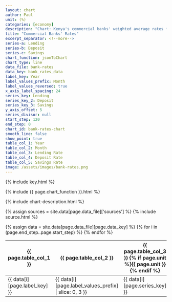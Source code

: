```yaml
---
layout: chart
author: Paul
unit: (%)
categories: [economy]
description: "Chart: Kenya's commercial banks' weighted average rates from November 2008 to November 2018."
title: "Commercial Banks' Rates"
excerpt_separator: <!--more-->
series-a: Lending
series-b: Deposit
series-c: Savings
chart_function: jsonToChart
chart_type: line
data_file: bank-rates
data_key: bank_rates_data
label_key: Year
label_values_prefix: Month
label_values_reversed: true
x_axis_label_spacing: 24
series_key: Lending
series_key_2: Deposit
series_key_3: Savings
y_axis_offset: 5
series_divisor: null
start_step: 120
end_step: 0
chart_id: bank-rates-chart
smooth_line: false
show_point: true
table_col_1: Year
table_col_2: Month
table_col_3: Lending Rate
table_col_4: Deposit Rate
table_col_5: Savings Rate
image: /assets/images/bank-rates.png
---
```


{% include key.html %}

<div class="ct-chart ct-perfect-fifth dense-datapoints" id="{{ page.chart_id }}"></div>

{% include {{ page.chart_function }}.html %}

{% include chart-description.html %}

<!--more-->

{% assign sources = site.data[page.data_file]['sources'] %}
{% include source.html %}

<div class="data-table table-responsive">
    {% assign data = site.data[page.data_file][page.data_key] %}
    <table class="table">
        <thead>
            <tr>
                <th scope="col">{{ page.table_col_1 }}</th>
                <th scope="col">{{ page.table_col_2 }}</th>
                <th scope="col">{{ page.table_col_3 }} {% if page.unit %}{{ page.unit }}{% endif %}</th>
                <th scope="col">{{ page.table_col_4 }} {% if page.unit %}{{ page.unit }}{% endif %}</th>
                <th scope="col">{{ page.table_col_5 }} {% if page.unit %}{{ page.unit }}{% endif %}</th>
            </tr>
        </thead>
        <tbody>
            {% for i in (page.end_step..page.start_step) %}
                <tr>
                    <td>{{ data[i][page.label_key] }} </td>
                    <td>{{ data[i][page.label_values_prefix] | slice: 0, 3 }} </td>
                    <td>{{ data[i][page.series_key] }}</td>
                    <td>{{ data[i][page.series_key_2] }}</td>
                    <td>{{ data[i][page.series_key_3] }}</td>
                </tr>
            {% endfor %}
        </tbody>
    </table>
</div>